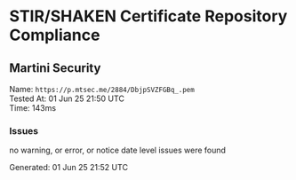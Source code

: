 # STIR/SHAKEN Certificate Repository Compliance

## Martini Security

Name: `https://p.mtsec.me/2884/DbjpSVZFGBq_.pem`\
Tested At: 01 Jun 25 21:50 UTC\
Time: 143ms

### Issues

no warning, or error, or notice date level issues were found

Generated: 01 Jun 25 21:52 UTC